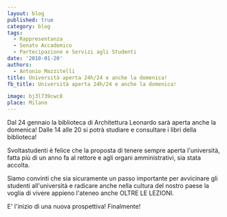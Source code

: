 ```yaml
---
layout: blog
published: true
category: blog
tags:
  - Rappresentanza
  - Senato Accademico
  - Partecipazione e Servizi agli Studenti
date: '2010-01-20'
authors:
  - Antonio Mazzitelli
title: Università aperta 24h/24 e anche la domenica!
fb_title: Università aperta 24h/24 e anche la domenica!

image: bj3l739cwc8
place: Milano
---
```


Dal 24 gennaio la biblioteca di Architettura Leonardo sarà aperta anche la domenica! Dalle 14 alle 20 si potrà studiare e consultare i libri della biblioteca!

Svoltastudenti è felice che la proposta di tenere sempre aperta l'università, fatta più di un anno fa al rettore e agli organi amministrativi, sia stata accolta.

Siamo convinti che sia sicuramente un passo importante per avvicinare gli studenti all'università e radicare anche nella cultura del nostro paese la voglia di vivere appieno l'ateneo anche OLTRE LE LEZIONI.

E' l'inizio di una nuova prospettiva! Finalmente!
